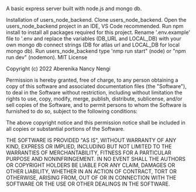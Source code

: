 A basic express server built with node.js and mongo db.

Installation of users_node_backend.
Clone users_node_backend.
Open the users_node_backend project in an IDE, VS Code recommended.
Run npm install to install all packages required for this project.
Rename '.env.example' file to '.env and replace the variables (DB_URL and LOCAL_DB) with your own mongo db connect strings (DB for atlas url and LOCAL_DB for local mongo db).
Run users_node_backend type 'nmp run start" (node) or "npm run dev" (nodemon).
MIT License

Copyright (c) 2022 Aberenika Nancy Nengi

Permission is hereby granted, free of charge, to any person obtaining a copy of this software and associated documentation files (the "Software"), to deal in the Software without restriction, including without limitation the rights to use, copy, modify, merge, publish, distribute, sublicense, and/or sell copies of the Software, and to permit persons to whom the Software is furnished to do so, subject to the following conditions:

The above copyright notice and this permission notice shall be included in all copies or substantial portions of the Software.

THE SOFTWARE IS PROVIDED "AS IS", WITHOUT WARRANTY OF ANY KIND, EXPRESS OR IMPLIED, INCLUDING BUT NOT LIMITED TO THE WARRANTIES OF MERCHANTABILITY, FITNESS FOR A PARTICULAR PURPOSE AND NONINFRINGEMENT. IN NO EVENT SHALL THE AUTHORS OR COPYRIGHT HOLDERS BE LIABLE FOR ANY CLAIM, DAMAGES OR OTHER LIABILITY, WHETHER IN AN ACTION OF CONTRACT, TORT OR OTHERWISE, ARISING FROM, OUT OF OR IN CONNECTION WITH THE SOFTWARE OR THE USE OR OTHER DEALINGS IN THE SOFTWARE.

